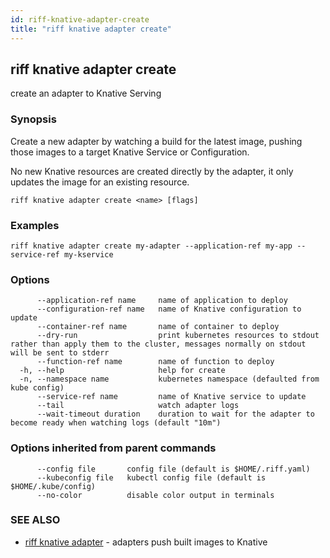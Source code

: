 ```yaml
---
id: riff-knative-adapter-create
title: "riff knative adapter create"
---
```

## riff knative adapter create

create an adapter to Knative Serving

### Synopsis

Create a new adapter by watching a build for the latest image, pushing those
images to a target Knative Service or Configuration.

No new Knative resources are created directly by the adapter, it only updates
the image for an existing resource.

```
riff knative adapter create <name> [flags]
```

### Examples

```
riff knative adapter create my-adapter --application-ref my-app --service-ref my-kservice
```

### Options

```
      --application-ref name     name of application to deploy
      --configuration-ref name   name of Knative configuration to update
      --container-ref name       name of container to deploy
      --dry-run                  print kubernetes resources to stdout rather than apply them to the cluster, messages normally on stdout will be sent to stderr
      --function-ref name        name of function to deploy
  -h, --help                     help for create
  -n, --namespace name           kubernetes namespace (defaulted from kube config)
      --service-ref name         name of Knative service to update
      --tail                     watch adapter logs
      --wait-timeout duration    duration to wait for the adapter to become ready when watching logs (default "10m")
```

### Options inherited from parent commands

```
      --config file       config file (default is $HOME/.riff.yaml)
      --kubeconfig file   kubectl config file (default is $HOME/.kube/config)
      --no-color          disable color output in terminals
```

### SEE ALSO

* [riff knative adapter](riff_knative_adapter.md)	 - adapters push built images to Knative

